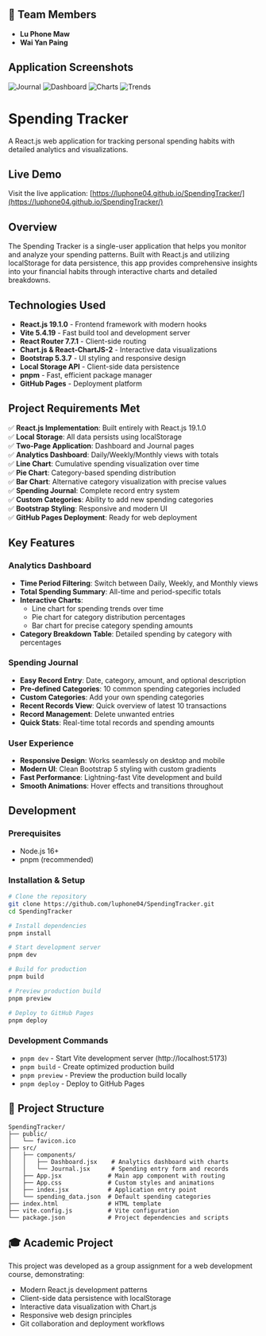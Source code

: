 ## 👥 Team Members

- **Lu Phone Maw**
- **Wai Yan Paing**

## Application Screenshots

![Journal](<img width="1171" height="809" alt="Screenshot 2025-07-27 at 04 10 49" src="https://github.com/user-attachments/assets/376da12c-dba0-4ea3-a7de-8e5208e2a3c8" />)
![Dashboard](<img width="1179" height="796" alt="Screenshot 2025-07-27 at 04 10 19" src="https://github.com/user-attachments/assets/072feb55-fed6-4dfd-b287-0e34f579319f" />)
![Charts](<img width="1218" height="821" alt="Screenshot 2025-07-27 at 04 10 36" src="https://github.com/user-attachments/assets/89e1558f-47b8-402e-b67a-e2db0ea5c1df" />)
![Trends](<img width="1169" height="662" alt="Screenshot 2025-07-27 at 04 10 24" src="https://github.com/user-attachments/assets/80c7f408-c10e-49da-a603-907a8a302afe" />)



# Spending Tracker

A React.js web application for tracking personal spending habits with detailed analytics and visualizations.

## Live Demo

Visit the live application: [https://luphone04.github.io/SpendingTracker/](https://luphone04.github.io/SpendingTracker/)

## Overview

The Spending Tracker is a single-user application that helps you monitor and analyze your spending patterns. Built with React.js and utilizing localStorage for data persistence, this app provides comprehensive insights into your financial habits through interactive charts and detailed breakdowns.

## Technologies Used

- **React.js 19.1.0** - Frontend framework with modern hooks
- **Vite 5.4.19** - Fast build tool and development server
- **React Router 7.7.1** - Client-side routing
- **Chart.js & React-ChartJS-2** - Interactive data visualizations
- **Bootstrap 5.3.7** - UI styling and responsive design
- **Local Storage API** - Client-side data persistence
- **pnpm** - Fast, efficient package manager
- **GitHub Pages** - Deployment platform

## Project Requirements Met

✅ **React.js Implementation**: Built entirely with React.js 19.1.0  
✅ **Local Storage**: All data persists using localStorage  
✅ **Two-Page Application**: Dashboard and Journal pages  
✅ **Analytics Dashboard**: Daily/Weekly/Monthly views with totals  
✅ **Line Chart**: Cumulative spending visualization over time  
✅ **Pie Chart**: Category-based spending distribution  
✅ **Bar Chart**: Alternative category visualization with precise values  
✅ **Spending Journal**: Complete record entry system  
✅ **Custom Categories**: Ability to add new spending categories  
✅ **Bootstrap Styling**: Responsive and modern UI  
✅ **GitHub Pages Deployment**: Ready for web deployment

## Key Features

### Analytics Dashboard
- **Time Period Filtering**: Switch between Daily, Weekly, and Monthly views
- **Total Spending Summary**: All-time and period-specific totals
- **Interactive Charts**: 
  - Line chart for spending trends over time
  - Pie chart for category distribution percentages
  - Bar chart for precise category spending amounts
- **Category Breakdown Table**: Detailed spending by category with percentages

### Spending Journal
- **Easy Record Entry**: Date, category, amount, and optional description
- **Pre-defined Categories**: 10 common spending categories included
- **Custom Categories**: Add your own spending categories
- **Recent Records View**: Quick overview of latest 10 transactions
- **Record Management**: Delete unwanted entries
- **Quick Stats**: Real-time total records and spending amounts

### User Experience
- **Responsive Design**: Works seamlessly on desktop and mobile
- **Modern UI**: Clean Bootstrap 5 styling with custom gradients
- **Fast Performance**: Lightning-fast Vite development and build
- **Smooth Animations**: Hover effects and transitions throughout

## Development

### Prerequisites
- Node.js 16+ 
- pnpm (recommended) 

### Installation & Setup
```bash
# Clone the repository
git clone https://github.com/luphone04/SpendingTracker.git
cd SpendingTracker

# Install dependencies
pnpm install

# Start development server
pnpm dev

# Build for production
pnpm build

# Preview production build
pnpm preview

# Deploy to GitHub Pages
pnpm deploy
```

### Development Commands
- `pnpm dev` - Start Vite development server (http://localhost:5173)
- `pnpm build` - Create optimized production build
- `pnpm preview` - Preview the production build locally
- `pnpm deploy` - Deploy to GitHub Pages

## 📁 Project Structure
```
SpendingTracker/
├── public/
│   └── favicon.ico
├── src/
│   ├── components/
│   │   ├── Dashboard.jsx    # Analytics dashboard with charts
│   │   └── Journal.jsx      # Spending entry form and records
│   ├── App.jsx             # Main app component with routing
│   ├── App.css             # Custom styles and animations
│   ├── index.jsx           # Application entry point
│   └── spending_data.json  # Default spending categories
├── index.html              # HTML template
├── vite.config.js          # Vite configuration
└── package.json            # Project dependencies and scripts
```

## 🎓 Academic Project

This project was developed as a group assignment for a web development course, demonstrating:
- Modern React.js development patterns
- Client-side data persistence with localStorage
- Interactive data visualization with Chart.js
- Responsive web design principles
- Git collaboration and deployment workflows
